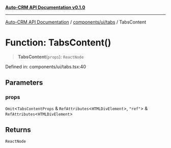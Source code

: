 [**Auto-CRM API Documentation v0.1.0**](../../../../README.md)

***

[Auto-CRM API Documentation](../../../../README.md) / [components/ui/tabs](../README.md) / TabsContent

# Function: TabsContent()

> **TabsContent**(`props`): `ReactNode`

Defined in: components/ui/tabs.tsx:40

## Parameters

### props

`Omit`\<`TabsContentProps` & `RefAttributes`\<`HTMLDivElement`\>, `"ref"`\> & `RefAttributes`\<`HTMLDivElement`\>

## Returns

`ReactNode`
